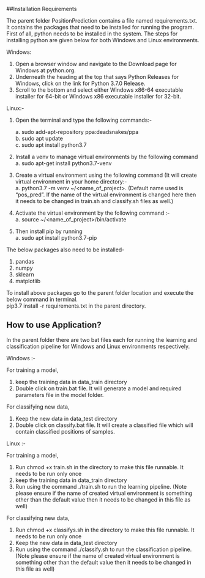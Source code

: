 ##Installation Requirements

The parent folder PositionPrediction contains a file named requirements.txt. It contains the packages that need to be installed for running the program.  
First of all, python needs to be installed in the system. The steps for installing python are given below for both Windows and Linux environments.  

Windows:  

1. Open a browser window and navigate to the Download page for Windows at python.org.  
2. Underneath the heading at the top that says Python Releases for Windows, click on the link for Python 3.7.0 Release.  
3. Scroll to the bottom and select either Windows x86-64 executable installer for 64-bit or Windows x86 executable installer for 32-bit.  

Linux:-  

1. Open the terminal and type the following commands:-  
    
    a. sudo add-apt-repository ppa:deadsnakes/ppa  
    b. sudo apt update  
    c. sudo apt install python3.7  
    
2. Install a venv to manage virtual environments by the following command  
    a. sudo apt-get install python3.7-venv
3. Create a virtual environment using the following command (It will create virtual environment in your home directory:-  
    a. python3.7 -m venv ~/<name_of_project>. (Default name used is “pos_pred”. If the name of the virtual environment is changed here then it needs to be changed in train.sh and classify.sh files as well.)  
4. Activate the virtual environment by the following command :-  
    a. source ~/<name_of_project>/bin/activate
5. Then install pip by running   
    a. sudo apt install python3.7-pip  
    
The below packages also need to be installed-  

1. pandas  
2. numpy  
3. sklearn  
4. matplotlib  

To install above packages go to the parent folder location and execute the below command in terminal.  
pip3.7 install -r requirements.txt in the parent directory.


## How to use Application?  

In the parent folder there are two bat files each for running the learning and classification pipeline for Windows and Linux environments respectively.  

Windows :-  

For training a model,  

1. keep the training data in data_train directory  
2. Double click on train.bat file. It will generate a model and required parameters file in the model folder.  

For classifying new data,  

1. Keep the new data in data_test directory  
2. Double click on classify.bat file. It will create a classified file which will contain classified positions of samples.  

Linux :-  

For training a model,  

1. Run chmod +x train.sh in the directory to make this file runnable. It needs to be run only once  
2. keep the training data in data_train directory  
3. Run using the command ./train.sh to run the learning pipeline. (Note please ensure if the name of created virtual environment is something other than the default value then it needs to be changed in this file as well)  

For classifying new data,

1. Run chmod +x classifys.sh in the directory to make this file runnable. It needs to be run only once
2. Keep the new data in data_test directory
3. Run using the command ./classify.sh to run the classification pipeline.  (Note please ensure if the name of created virtual environment is something other than the default value then it needs to be changed in this file as well)  

